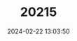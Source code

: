 ---
title: "20215"
category: "Sigmodon leucotis"
draft: false
date: 2024-02-22 13:03:50
languages:
  English: ["White-eared Cotton Rat"]
---